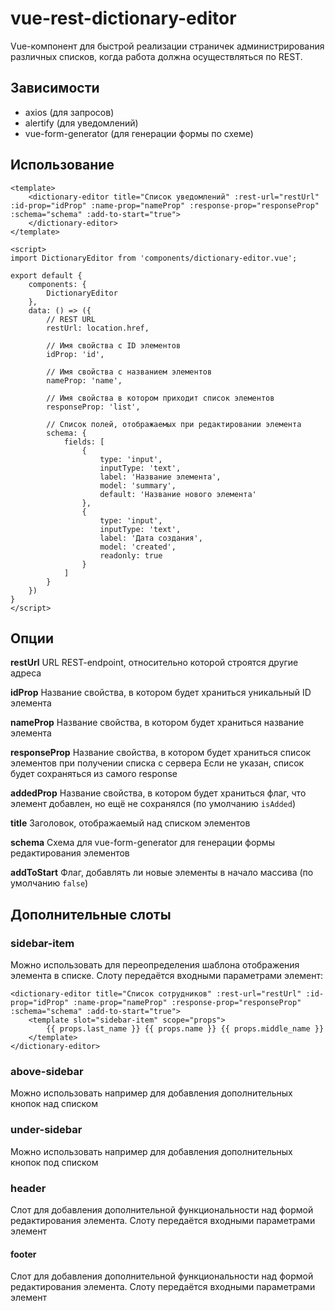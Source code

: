 # vue-rest-dictionary-editor

Vue-компонент для быстрой реализации страничек администрирования различных списков, когда работа должна осуществляться по REST.

## Зависимости
- axios (для запросов)
- alertify (для уведомлений)
- vue-form-generator (для генерации формы по схеме)

## Использование

``` vue
<template>
	<dictionary-editor title="Список уведомлений" :rest-url="restUrl" :id-prop="idProp" :name-prop="nameProp" :response-prop="responseProp" :schema="schema" :add-to-start="true">
	</dictionary-editor>
</template>

<script>
import DictionaryEditor from 'components/dictionary-editor.vue';

export default {
	components: {
		DictionaryEditor
	},
	data: () => ({
		// REST URL
		restUrl: location.href,

		// Имя свойства c ID элементов
		idProp: 'id',

		// Имя свойства с названием элементов
		nameProp: 'name',

		// Имя свойства в котором приходит список элементов
		responseProp: 'list',

		// Список полей, отображаемых при редактировании элемента
		schema: {
			fields: [
				{
					type: 'input',
					inputType: 'text',
					label: 'Название элемента',
					model: 'summary',
					default: 'Название нового элемента'
				},
				{
					type: 'input',
					inputType: 'text',
					label: 'Дата создания',
					model: 'created',
					readonly: true
				}
			]
		}
	})
}
</script>

```

## Опции

**restUrl**
URL REST-endpoint, относительно которой строятся другие адреса

**idProp**
Название свойства, в котором будет храниться уникальный ID элемента

**nameProp**
Название свойства, в котором будет храниться название элемента

**responseProp**
Название свойства, в котором будет храниться список элементов при получении списка с сервера
Если не указан, список будет сохраняться из самого response

**addedProp**
Название свойства, в котором будет храниться флаг, что элемент добавлен, но ещё не сохранялся (по умолчанию `isAdded`)

**title**
Заголовок, отображаемый над списком элементов

**schema**
Схема для vue-form-generator для генерации формы редактирования элементов

**addToStart**
Флаг, добавлять ли новые элементы в начало массива (по умолчанию `false`)

## Дополнительные слоты

### sidebar-item
Можно использовать для переопределения шаблона отображения элемента в списке. Слоту передаётся входными параметрами элемент:
``` vue
<dictionary-editor title="Список сотрудников" :rest-url="restUrl" :id-prop="idProp" :name-prop="nameProp" :response-prop="responseProp" :schema="schema" :add-to-start="true">
	<template slot="sidebar-item" scope="props">
		{{ props.last_name }} {{ props.name }} {{ props.middle_name }}
	</template>
</dictionary-editor>
```

### above-sidebar
Можно использовать например для добавления дополнительных кнопок над списком

### under-sidebar
Можно использовать например для добавления дополнительных кнопок под списком

### header
Слот для добавления дополнительной функциональности над формой редактирования элемента. Слоту передаётся входными параметрами элемент

#### footer
Слот для добавления дополнительной функциональности над формой редактирования элемента. Слоту передаётся входными параметрами элемент

